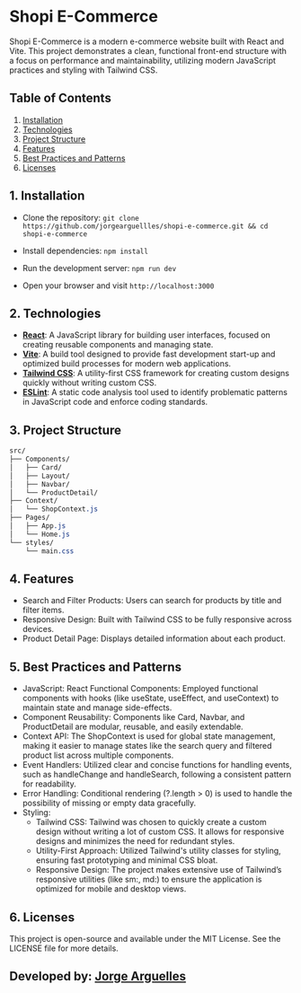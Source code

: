 # Shopi E-Commerce

Shopi E-Commerce is a modern e-commerce website built with React and Vite. This project demonstrates a clean, functional front-end structure with a focus on performance and maintainability, utilizing modern JavaScript practices and styling with Tailwind CSS.

## Table of Contents

1. [Installation](#installation)
2. [Technologies](#technologies)
3. [Project Structure](#project-structure)
4. [Features](#features)
5. [Best Practices and Patterns](#best-practices-and-patterns)
6. [Licenses](#licenses)

## 1. Installation

- Clone the repository: ```git clone https://github.com/jorgearguellles/shopi-e-commerce.git && cd shopi-e-commerce```

- Install dependencies:
```npm install```

- Run the development server:
```npm run dev```

- Open your browser and visit ```http://localhost:3000```

## 2. Technologies

- **[React](https://reactjs.org/)**: A JavaScript library for building user interfaces, focused on creating reusable components and managing state.
- **[Vite](https://vitejs.dev/)**: A build tool designed to provide fast development start-up and optimized build processes for modern web applications.
- **[Tailwind CSS](https://tailwindcss.com/)**: A utility-first CSS framework for creating custom designs quickly without writing custom CSS.
- **[ESLint](https://eslint.org/)**: A static code analysis tool used to identify problematic patterns in JavaScript code and enforce coding standards.


## 3. Project Structure
```css
src/
├── Components/
│   ├── Card/
│   ├── Layout/
│   ├── Navbar/
│   └── ProductDetail/
├── Context/
│   └── ShopContext.js
├── Pages/
│   ├── App.js
│   └── Home.js
└── styles/
    └── main.css
```

## 4. Features
- Search and Filter Products: Users can search for products by title and filter items.
- Responsive Design: Built with Tailwind CSS to be fully responsive across devices.
- Product Detail Page: Displays detailed information about each product.

## 5. Best Practices and Patterns
- JavaScript: React Functional Components: Employed functional components with hooks (like useState, useEffect, and useContext) to maintain state and manage side-effects.
- Component Reusability: Components like Card, Navbar, and ProductDetail are modular, reusable, and easily extendable.
- Context API: The ShopContext is used for global state management, making it easier to manage states like the search query and filtered product list across multiple components.
- Event Handlers: Utilized clear and concise functions for handling events, such as handleChange and handleSearch, following a consistent pattern for readability.
- Error Handling: Conditional rendering (?.length > 0) is used to handle the possibility of missing or empty data gracefully.
- Styling:
  - Tailwind CSS: Tailwind was chosen to quickly create a custom design without writing a lot of custom CSS. It allows for responsive designs and minimizes the need for redundant styles.
  - Utility-First Approach: Utilized Tailwind's utility classes for styling, ensuring fast prototyping and minimal CSS bloat.
  - Responsive Design: The project makes extensive use of Tailwind’s responsive utilities (like sm:, md:) to ensure the application is optimized for mobile and desktop views.

## 6. Licenses
This project is open-source and available under the MIT License. See the LICENSE file for more details.

## Developed by: [Jorge Arguelles](https://www.linkedin.com/in/jorgeariasarguelles/)
